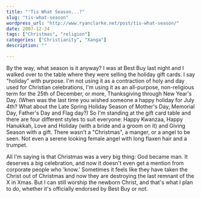 ```yaml
---
title: "'Tis What Season...?"
slug: "tis-what-season"
wordpress_url: "http://www.ryanclarke.net/post/tis-what-season/"
date: 2007-12-24
tags: ["Christmas", "religion"]
categories: ["Christianity", "Xanga"]
description: ""

---
```


By the way, what season is it anyway? I was at Best Buy last night and I walked over to the table where they were selling the holiday gift cards. I say "holiday" with purpose. I'm not using it as a contraction of holy and day used for Christian celebrations, I'm using it as an all-purpose, non-religious term for the 25th of December, or more, Thanksgiving through New Year's Day. (When was the last time you wished someone a happy holiday for July 4th? What about the Late Spring Holiday Season of Mother's Day, Memorial Day, Father's Day and Flag day?) So I'm standing at the gift card table and there are four different styles to suit everyone: Happy Kwanzaa, Happy Hanukkah, Love and Holiday (with a bride and a groom on it) and Giving Season with a gift. There wasn't a "Christmas", a manger, or a angel to be seen. Not even a serene looking female angel with long flaxen hair and a trumpet.

All I'm saying is that Christmas was a very big thing: God became man. It deserves a big celebration, and now it doesn't even get a mention from corporate people who 'know.' Sometimes it feels like they have taken the Christ out of Christmas and now they are destroying the last remnant of the X in Xmas. But I can still worship the newborn Christ, and that's what I plan to do, whether it's officially endorsed by Best Buy or not.

